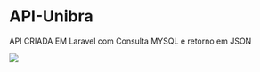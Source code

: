# API-Unibra

API CRIADA EM Laravel com Consulta MYSQL e retorno em JSON

<img src="https://i.imgur.com/VruOjox.png" />
